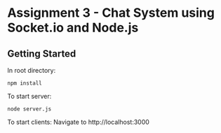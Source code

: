 # Assignment 3 - Chat System using Socket.io and Node.js

## Getting Started

In root directory:
	
    npm install
    
To start server:
	
	node server.js

To start clients:
Navigate to http://localhost:3000